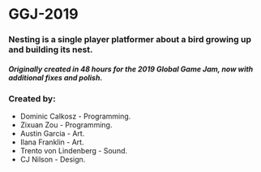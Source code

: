 # GGJ-2019

### Nesting is a single player platformer about a bird growing up and building its nest.

##### Originally created in 48 hours for the 2019 Global Game Jam, now with additional fixes and polish.

### Created by:
* Dominic Calkosz - Programming.
* Zixuan Zou - Programming.
* Austin Garcia - Art.
* Ilana Franklin - Art.
* Trento von Lindenberg - Sound.
* CJ Nilson - Design.
